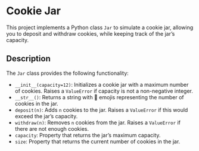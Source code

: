 # Cookie Jar

This project implements a Python class `Jar` to simulate a cookie jar, allowing you to deposit and withdraw cookies, while keeping track of the jar’s capacity.

## Description

The `Jar` class provides the following functionality:

- `__init__(capacity=12)`: Initializes a cookie jar with a maximum number of cookies. Raises a `ValueError` if capacity is not a non-negative integer.
- `__str__()`: Returns a string with 🍪 emojis representing the number of cookies in the jar.
- `deposit(n)`: Adds `n` cookies to the jar. Raises a `ValueError` if this would exceed the jar’s capacity.
- `withdraw(n)`: Removes `n` cookies from the jar. Raises a `ValueError` if there are not enough cookies.
- `capacity`: Property that returns the jar’s maximum capacity.
- `size`: Property that returns the current number of cookies in the jar.

